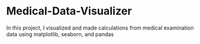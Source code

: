 # Medical-Data-Visualizer
In this project, I visualized and made calculations from medical examination data using matplotlib, seaborn, and pandas
